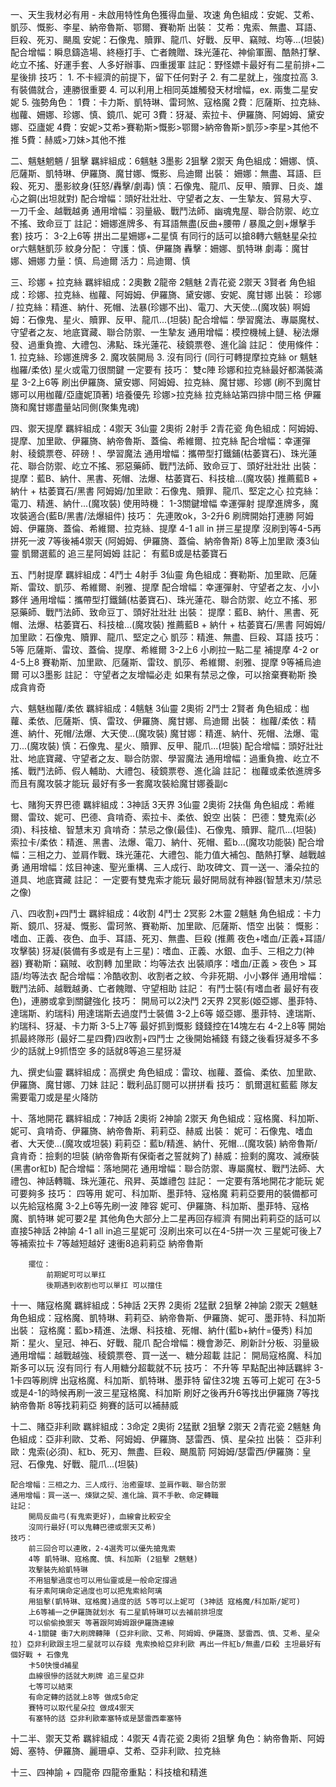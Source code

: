 一、天生我材必有用 - 未啟用特性角色獲得血量、攻速
    角色組成：安妮、艾希、凱莎、慨影、李星、納帝魯斯、鄂爾、賽勒斯
    出裝：
        艾希：鬼索、無盡、耳語、巨殺、死刃、颶風
        安妮：石像鬼、贖罪、龍爪、好戰、反甲、竊賊、均等...(坦裝)
    配合增幅：瞬息鑄造場、終極打手、亡者餽贈、珠光蓮花、神偷軍團、酷熱打擊、屹立不搖、好運手套、人多好辦事、四重援軍
    註記：野怪嫖卡最好有二星前排+二星後排
    技巧：
        1. 不卡經濟的前提下，留下任何對子
        2. 有二星就上，強度拉高
        3. 有裝備就合，連勝很重要
        4. 可以利用上相同英雄觸發天材增幅，ex. 兩隻二星安妮
        5. 強勢角色：
            1費：卡力斯、凱特琳、雷珂煞、寇格魔
            2費：厄薩斯、拉克絲、枷蘿、姍娜、珍娜、慎、鏡爪、妮可
            3費：犽凝、索拉卡、伊羅旖、阿姆姆、黛安娜、亞廬妮
            4費：安妮>艾希>賽勒斯>慨影>鄂爾>納帝魯斯>凱莎>李星>其他不推
            5費：赫威>刀妹>其他不推

二、魑魅魍魎 / 狙擊
    羈絆組成：6魑魅 3墨影 2狙擊 2禦天
    角色組成：姍娜、慎、厄薩斯、凱特琳、伊羅旖、魔甘娜、慨影、烏迪爾
    出裝：
        姍娜：無盡、耳語、巨殺、死刃、墨影紋身(狂怒/轟擊/劇毒)
        慎：石像鬼、龍爪、反甲、贖罪、日炎、雄心之鋼(出坦就對)
    配合增幅：頭好壯壯壯、守望者之友、一生摯友、貿易大亨、一刀千金、越戰越勇
    通用增幅：羽量級、戰鬥法師、幽魂鬼屋、聯合防禦、屹立不搖、致命豆丁
    註記：姍娜進牌多、有耳語無盡(反曲+腰帶 / 暴風之劍+爆擊手套)
    技巧：
        3-2上6等 拼出二星姍娜+二星慎
        有同行的話可以搶8轉六魑魅星朵拉or六魑魅凱莎
    紋身分配：
        守護：慎、伊羅旖
        轟擊：姍娜、凱特琳
        劇毒：魔甘娜、姍娜
        力量：慎、烏迪爾
        活力：烏迪爾、慎

三、珍娜 + 拉克絲
    羈絆組成：2奧數 2龍帝 2魑魅 2青花瓷 2禦天 3賢者
    角色組成：珍娜、拉克絲、枷蘿、阿姆姆、伊羅旖、黛安娜、安妮、魔甘娜
    出裝：
        珍娜 / 拉克絲：精進、納什、死帽、法暴(珍娜不出)、電刀、大天使...(魔攻裝)
        啊姆姆：石像鬼、星火、贖罪、反甲、龍爪...(坦裝)
    配合增幅：學習魔法、專屬魔杖、守望者之友、地底寶藏、聯合防禦、一生摯友
    通用增幅：模控機械上鏈、秘法爆發、過重負擔、大禮包、沸點、珠光蓮花、稜鏡票卷、進化論
    註記：
        使用條件：
            1. 拉克絲、珍娜進牌多
            2. 魔攻裝開局
            3. 沒有同行 (同行可轉提摩拉克絲 or 魑魅枷羅/柔依)
        星火或電刀很關鍵 一定要有
    技巧：
        雙c陣 珍娜和拉克絲最好都滿裝滿星
        3-2上6等 刷出伊羅旖、黛安娜、阿姆姆、拉克絲、魔甘娜、珍娜 (刷不到魔甘娜可以用枷蘿/亞廬妮頂著)
        培養優先 珍娜>拉克絲
        拉克絲站第四排中間三格
        伊羅旖和魔甘娜盡量站同側(聚集鬼魂)

四、禦天提摩
    羈絆組成：4禦天 3仙靈 2奧術 2射手 2青花瓷
    角色組成：阿姆姆、提摩、加里歐、伊羅旖、納帝魯斯、蓋倫、希維爾、拉克絲
    配合增幅：幸運彈射、稜鏡票卷、砰磅！、學習魔法
    通用增幅：攜帶型打鐵鋪(枯萎寶石)、珠光蓮花、聯合防禦、屹立不搖、邪惡藥師、戰鬥法師、致命豆丁、頭好壯壯壯
    出裝：
        提摩：藍B、納什、黑書、死帽、法爆、枯萎寶石、科技槍...(魔攻裝) 推薦藍B + 納什 + 枯萎寶石/黑書
        阿姆姆/加里歐：石像鬼、贖罪、龍爪、堅定之心
        拉克絲：電刀、精進、納什...(魔攻裝)
    使用時機：
        1-3關鍵增幅 幸運彈射
        提摩進牌多，魔攻裝適合(藍B/黑書/法爆組件)
    技巧：
        先連敗ok，3-2升6 刷牌開始打連勝 阿姆姆、伊羅旖、蓋倫、希維爾、拉克絲、提摩
        4-1 all in 拼三星提摩 沒刷到等4-5再拼死一波
        7等後補4禦天 (阿姆姆、伊羅旖、蓋倫、納帝魯斯)
        8等上加里歐 湊3仙靈 凱爾選藍的 追三星阿姆姆
    註記：
        有藍B或是枯萎寶石

五、鬥射提摩
    羈絆組成：4鬥士 4射手 3仙靈
    角色組成：賽勒斯、加里歐、厄薩斯、雷玟、凱莎、希維爾、剎雅、提摩
    配合增幅：幸運彈射、守望者之友、小小夥伴
    通用增幅：攜帶型打鐵鋪(枯萎寶石)、珠光蓮花、聯合防禦、屹立不搖、邪惡藥師、戰鬥法師、致命豆丁、頭好壯壯壯
    出裝：
        提摩：藍B、納什、黑書、死帽、法爆、枯萎寶石、科技槍...(魔攻裝) 推薦藍B + 納什 + 枯萎寶石/黑書
        阿姆姆/加里歐：石像鬼、贖罪、龍爪、堅定之心
        凱莎：精進、無盡、巨殺、耳語
    技巧：
        5等 厄薩斯、雷玟、蓋倫、提摩、希維爾
        3-2上6 小刷拉一點二星 補提摩
        4-2 or 4-5上8 賽勒斯、加里歐、厄薩斯、雷玟、凱莎、希維爾、剎雅、提摩
        9等補烏迪爾 可以3墨影
    註記：
        守望者之友增幅必走
        如果有禁忌之像，可以捨棄賽勒斯 換成貪肯奇

六、魑魅枷蘿/柔依
    羈絆組成：4魑魅 3仙靈 2奧術 2鬥士 2賢者
    角色組成：枷蘿、柔依、厄薩斯、慎、雷玟、伊羅旖、魔甘娜、烏迪爾
    出裝：
        枷蘿/柔依：精進、納什、死帽/法爆、大天使...(魔攻裝)
        魔甘娜：精進、納什、死帽、法爆、電刀...(魔攻裝)
        慎：石像鬼、星火、贖罪、反甲、龍爪...(坦裝)
    配合增幅：頭好壯壯壯、地底寶藏、守望者之友、聯合防禦、學習魔法
    通用增幅：過重負擔、屹立不搖、戰鬥法師、假人輔助、大禮包、稜鏡票卷、進化論
    註記：
        枷蘿或柔依進牌多而且有魔攻裝才能玩
        最好有多一套魔攻裝給魔甘娜養副c

七、賭狗天界巴德
    羈絆組成：3神話 3天界 3仙靈 2奧術 2扶傷
    角色組成：希維爾、雷玟、妮可、巴德、貪啃奇、索拉卡、柔依、銳空
    出裝：
        巴德：雙鬼索(必須)、科技槍、智慧末刃
        貪啃奇：禁忌之像(最佳)、石像鬼、贖罪、龍爪...(坦裝)
        索拉卡/柔依：精進、黑書、法爆、電刀、納什、死帽、藍b...(魔攻功能裝)
    配合增幅：三相之力、並肩作戰、珠光蓮花、大禮包、能力值大補包、酷熱打擊、越戰越勇
    通用增幅：炫目神速、聖光重構、三人成行、助攻碑文、買一送一、潘朵拉的道具、地底寶藏
    註記：
        一定要有雙鬼索才能玩
        最好開局就有神器(智慧末刃/禁忌之像)

八、四收割+四鬥士
    羈絆組成：4收割 4鬥士 2冥影 2木靈 2魑魅
    角色組成：卡力斯、鏡爪、犽凝、慨影、雷珂煞、賽勒斯、加里歐、厄薩斯、悟空
    出裝：
        慨影：嗜血、正義、夜色、血手、耳語、死刃、無盡、巨殺 (推薦 夜色+嗜血/正義+耳語/攻擊裝)
        犽凝(裝備有多或是有上三星)：嗜血、正義、水銀、血手、三相之力(神器)
        賽勒斯：竊賊、收割轉
        加里歐：均等法衣
        出裝順序：嗜血/正義 > 夜色 > 耳語/均等法衣
    配合增幅：冷酷收割、收割者之紋、今非死期、小小夥伴
    通用增幅：戰鬥法師、越戰越勇、亡者餽贈、守望相助
    註記：
        有鬥士裝(有嗜血者 最好有夜色)，連勝或拿到關鍵強化
    技巧：
        開局可以2決鬥 2天界 2冥影(姬亞娜、墨菲特、達瑞斯、約瑞科)
        用達瑞斯去過度鬥士裝備
        3-2上6等 姬亞娜、墨菲特、達瑞斯、約瑞科、犽凝、卡力斯
        3-5上7等 最好抓到慨影 錢錢控在14塊左右
        4-2上8等 開始抓最終隊形 (最好二星四費)四收割+四鬥士 之後開始補錢
        有錢之後看犽凝多不多 少的話就上9抓悟空 多的話就8等追三星犽凝


九、撰史仙靈
    羈絆組成：高撰史
    角色組成：雷玟、枷蘿、蓋倫、柔依、加里歐、伊羅旖、魔甘娜、刀妹
    註記：戰利品訂閱可以拼拼看
    技巧：
        凱爾選紅藍藍 隊友需要電刀或是星火降防

十、落地開花
    羈絆組成：7神話 2奧術 2神諭 2禦天
    角色組成：寇格魔、科加斯、妮可、貪啃奇、伊羅旖、納帝魯斯、莉莉亞、赫威
    出裝：
        妮可：石像鬼、嗜血者、大天使...(魔攻或坦裝)
        莉莉亞：藍b/精進、納什、死帽...(魔攻裝)
        納帝魯斯/貪肯奇：撿剩的坦裝 (納帝魯斯有保衛者之誓就夠了)
        赫威：撿剩的魔攻、減療裝(黑書or紅b)
    配合增幅：落地開花
    通用增幅：聯合防禦、專屬魔杖、戰鬥法師、大禮包、神話轉職、珠光蓮花、飛昇、英雄禮包
    註記：
        一定要有落地開花才能玩
        妮可要夠多
    技巧：
        四等用 妮可、科加斯、墨菲特、寇格魔
        莉莉亞要用的裝備都可以先給寇格魔
        3-2上6等先刷一波 陣容 妮可、伊羅旖、科加斯、墨菲特、寇格魔、凱特琳 妮可要2星 其他角色大部分上二星再回存經濟
        有開出莉莉亞的話可以直接5神話 2神諭
        4-1 all in追三星妮可 沒刷出來可以在4-5拼一次
        三星妮可後上7等補索拉卡 7等越短越好 速衝8追莉莉亞 納帝魯斯

        擺位：
            前期妮可可以單扛
            後期遇到收割也可以單扛 可以擋住

十一、賭寇格魔
    羈絆組成：5神話 2天界 2奧術 2猛獸 2狙擊 2神諭 2禦天 2魑魅
    角色組成：寇格魔、凱特琳、莉莉亞、納帝魯斯、伊羅旖、妮可、墨菲特、科加斯
    出裝：
        寇格魔：藍b>精進、法爆、科技槍、死帽、納什(藍b+納什=優秀)
        科加斯：星火、皇冠、神石、好戰、龍爪
    配合增幅：機會渺茫、刷新計分板、羽量級
    通用增幅：越戰越強、稜鏡票卷、買一送一、糖分超載
    註記：
        開局寇格魔、科加斯多可以玩
        沒有同行
        有人用糖分超載就不玩
    技巧：
        不升等
        早點配出神話羈絆
        3-1卡四等刷牌 出寇格魔、科加斯、凱特琳、墨菲特 留住32塊
        五等可上妮可
        在3-5或是4-1的時候再刷一波三星寇格魔、科加斯
        刷好之後再升6等找出伊羅旖
        7等找納帝魯斯
        8等找莉莉亞 夠賽的話可以補赫威

十二、賭亞非利歐
    羈絆組成：3命定 2奧術 2猛獸 2狙擊 2禦天 2青花瓷 2魑魅
    角色組成：亞非利歐、艾希、阿姆姆、伊羅旖、瑟雷西、慎、星朵拉
    出裝：
        亞非利歐：鬼索(必須)、紅b、死刃、無盡、巨殺、颶風箭
        阿姆姆/瑟雷西/伊羅旖：皇冠、石像鬼、好戰、龍爪...(坦裝)

    配合增幅：三相之力、三人成行、治癒靈球、並肩作戰、聯合防禦
    通用增幅：買一送一、煉獄之契、進化論、買不手軟、命定轉職
    註記：
        開局反曲弓(有鬼索更好)，血線會比較安全
        沒同行最好(可以鬼轉巴德或禦天艾希)
    技巧：
        前三回合可以連敗，2-4選秀可以優先搶鬼索
        4等 凱特琳、寇格魔、慎、科加斯 (2狙擊 2魑魅)
        攻擊裝先給凱特琳
        不用狙擊過度也可以用仙靈或是一般命定撐過
        有牙素阿璃命定過度也可以把鬼索給阿璃
        用狙擊(凱特琳、寇格魔)過度的話 5等可以上妮可 (3神話 寇格魔/科加斯/妮可)
        上6等補一之伊羅旖就划水 有二星凱特琳可以去補前排坦度
        可以偷偷換禦天 等著跟阿姆姆跟伊羅旖連線
        4-1關鍵 衝7大刷牌轉陣 (亞非利歐、艾希、阿姆姆、伊羅旖、瑟雷西、慎、艾希、星朵拉) 亞非利歐跟主坦二星就可以存錢 鬼索換給亞非利歐 再出一件紅b/無盡/巨殺 主坦最好有個好戰 + 石像鬼
        卡50快慢d補星
        血線很慘的話就大刷牌 追三星亞非
        七等可以結束
        有命定轉的話就上8等 做成5命定
        賽特可以取代星朵拉 做成4禦天
        有塞特的話 亞非利歐牽塞特或是瑟雷西牽塞特

十二半、禦天艾希
    羈絆組成：4禦天 4青花瓷 2奧術 2狙擊
    角色：納帝魯斯、阿姆姆、塞特、伊羅旖、麗珊卓、艾希、亞非利歐、拉克絲

十三、四神諭 + 四龍帝
    四龍帝重點：科技槍和精進
